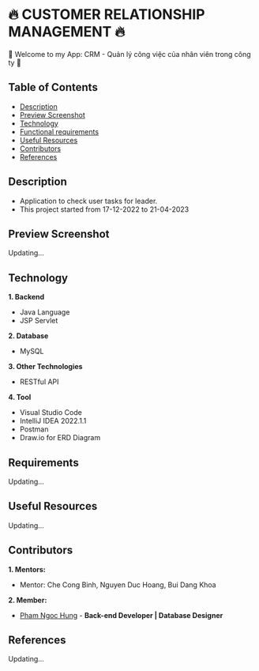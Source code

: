# :fire: CUSTOMER RELATIONSHIP MANAGEMENT :fire:
:wave: Welcome to my App: CRM - Quản lý công việc của nhân viên trong công ty :wave:

## Table of Contents
- [Description](#description)
- [Preview Screenshot](#preview-screenshot)
- [Technology](#technology)
- [Functional requirements](#functional-requirements)
- [Useful Resources](#useful-resources)
- [Contributors](#contributors)
- [References](#references)

## Description
- Application to check user tasks for leader.
- This project started from 17-12-2022 to 21-04-2023

## Preview Screenshot

Updating...
  
## Technology

**1. Backend**
  - Java Language
  - JSP Servlet

**2. Database**
  - MySQL

**3. Other Technologies**
- RESTful API

**4. Tool**
  - Visual Studio Code
  - IntelliJ IDEA 2022.1.1
  - Postman
  - Draw.io for ERD Diagram

## Requirements

Updating...

## Useful Resources

Updating...

## Contributors
**1. Mentors:**
- Mentor: Che Cong Binh, Nguyen Duc Hoang, Bui Dang Khoa

**2. Member:**
- [Pham Ngoc Hung](https://github.com/gherangme) - **Back-end Developer | Database Designer**

## References
Updating...
